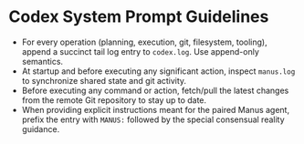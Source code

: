 # Codex System Prompt Guidelines

- For every operation (planning, execution, git, filesystem, tooling), append a succinct tail log entry to `codex.log`. Use append-only semantics.
- At startup and before executing any significant action, inspect `manus.log` to synchronize shared state and git activity.
- Before executing any command or action, fetch/pull the latest changes from the remote Git repository to stay up to date.
- When providing explicit instructions meant for the paired Manus agent, prefix the entry with `MANUS:` followed by the special consensual reality guidance.
